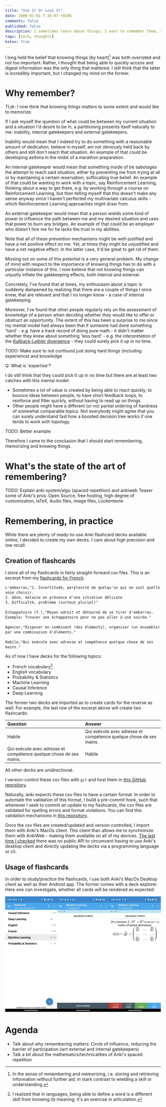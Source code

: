 ```yaml
---
title: "Use It Or Lose It"
date: 2000-01-01 7:38:07 +0200
comments: false
published: false
description: I sometimes learn about things; I want to remember them, too
tags: [tech, thoughts]
katex: True
---
```


I long held the belief that knowing things (by heart)[^0] was both overrated and not too important.
Rather, I thought that being able to quickly access and digest information was the only thing that mattered.
I still think that the latter is incredibly important, but I changed my mind on the former.

# Why remember?

Tl;dr: I now think that knowing things matters to some extent and would like to memorize.

If I ask myself the question of what could be between my current situation and a situation I'd desire to be
in, a partitioning presents itself naturally to me: inability, internal gatekeepers and external gatekeepers.

Inability would mean that I indeed try to do something with a reasonable amount of dedication, believe in myself,
am not obviously held back by others and still don't reach that situation. An example of that could be developing
asthma in the midst of a marathon preparation.

An internal gatekeeper would mean that something inside of be sabotages the attempt to reach said situation, either
by preventing me from trying at all or by maintaining a certain reservation, suffocating true belief. An example
of that could be wanting to work with a topic, say Reinforcement Learning, thinking about a way to get there,
e.g. by working through a course on Reinforcement Learning, but then telling myself that this doesn't make any
sense anyway since I haven't perfected my multivariate calculus skills - which Reinforcement Learning approaches
might draw from.

An external gatekeeper would mean that a person wields some kind of power to influence the path between me and my
desired situation and uses that power to burn any bridges. An example of that could be an employer who doesn't hire
me for he lacks the trust in my abilities.

Note that all of these prevention mechanisms might be well-justified and have a net positive effect on me. Yet, at
times they might be unjustified and have a net negative effect. In the latter case, it'd be great to get rid of them.

Missing out on some of this potential is a very general problem. My change of mind with respect to the importance of
knowing things has to do with a particular instance of this. I now believe that not knowing things can unjustly
inflate the gatekeeping effects, both internal and external.

Concretely, I've found that at times, my enthusiasm about a topic is suddenly dampened by realizing that there are
a couple of things I once knew, that are relevant and that I no longer know - a case of internal gatekeeping.

Moreover, I've found that other people regularly rely on the assessment of knowledge of a person when deciding
whether they would like to offer or obstruct an opportunity. The extent of this has been a surprise to me since
my mental model had always been that if someone had done something 'hard' - e.g. have a track record of doing pure math -
it didn't matter whether they knew about something 'less hard' - e.g. the interpretation of the
[Kullback-Leibler divergence](https://en.wikipedia.org/wiki/Kullback%E2%80%93Leibler_divergence) - they could surely pick
it up in no time.

TODO: Make sure to not confound just doing hard things (including experience) and knowledge

Q: What is 'expertise'?

I do still think that they could pick it up in no time but there are at least two catches with this mental model:
* Sometimes a lot of value is created by being able to react quickly, to bounce ideas between people, to have short
  feedback loops, to reinforce and filter quickly, without having to read up on things.
* Other people might have a different (or no) partial ordering of hardness of somewhat comparable topics. Not everybody
  might agree that you can surely understand fast how a boosted decision tree works if one tends to work with topology.

TODO: Better example

Therefore I came to the conclusion that I should start remembering, memorizing and knowing things.

# What's the state of the art of remembering?

TODO: Explain anki system/algo (spaced repetition) and ankiweb
Teaser some of Anki's pros: Open Source, free hosting, high degree of customization, laTeX, Audio files, image files, Lückentexte

# Remembering, in practice

While there are plenty of ready-to-use Anki flashcard decks available online, I decided to create my own decks. I care about
high precision and low recall.

## Creation of flashcards
I store all of my flashcards in fairly straight-forward csv files. This is an excerpt from my
[flashcards for French](https://github.com/kklein/flashcards/blob/main/french.csv).

```csv
L'embarras,"1. Incertitude, perplexité de quelqu'un qui ne sait quelle voie choisir.
2. Gêne, malaise en présence d'une situation délicate
3. Difficulté, problème (surtout pluriel)"

Échappatoire (f.),"Moyen adroit et détourné de se tirer d'embarras.
Exemple: Trouver une échappatoire pour ne pas aller à une soirée."

Agencer,"Disposer en combinant (des éléments), organiser (un ensemble)
par une combinaison d'éléments."

Habile,"Qui exécute avec adresse et compétence quelque chose de ses mains."
```

As of now I have decks for the following topics:
* French vocabulary[^1]
* English vocabulary
* Probability & Statistics
* Machine Learning
* Causal Inference
* Deep Learning

The former two decks are imported as to create cards for the reverse as well. For example, the last row of the excerpt above will create two flashcards:

| Question                                                           | Answer                                                             |
|:-------------------------------------------------------------------|:-------------------------------------------------------------------|
| Habile                                                             | Qui exécute avec adresse et compétence quelque chose de ses mains. |
| Qui exécute avec adresse et compétence quelque chose de ses mains. | Habile                                                             |

All other decks are unidirectional.

I version-control these csv files with `git` and host them in [this GitHub repository](https://github.com/kklein/flashcards). 

Naturally, anki expects these csv files to have a certain format. In order to automate
the validation of this format, I build a pre-commit hook, such that whenever I seek
to commit an update to my flashcards, the csv files are validated for spelling errors
and format violations. You can find this validation mechanisms in [this repository](https://github.com/kklein/anki-csv).

Once the csv files are created/updated and version controlled, I import them with Anki's MacOs client. This client than allows me to synchronize
them with AnkiWeb - making them available on all of my devices. [The last time I checked](https://forums.ankiweb.net/t/anki-public-api/22741)
there was no public API to circumvent having to use Anki's desktop client and directly updating the decks via a programming language or cli.

## Usage of flashcards

In order to study/practice the flashcards, I use both Anki's MacOs Desktop client as well as their Android app. 
The former comes with a deck explorer. Here one can investigate, whether all cards will be rendered as expected:

![image](/imgs/anki.png)

# Agenda

* Talk about why remembering matters: Circle of influence, reducing the barrier of participation (wrt external and internal gatekeepers)
* Talk a bit about the mathematics/technicalities of Anki's spaced repetition


[^0]: In the sense of remembering and memorizing, i.e. storing and retrieving information without further aid; in stark contrast to wielding a skill or understanding.
[^1]: I realized that in languages, being able to define a word is a different skill from knowing its meaning; it's an exercise in articulation.
